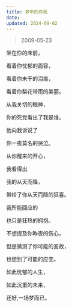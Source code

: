 ```yaml
---
title: 梦中的你我
date: 
updated: 2024-09-02
---
```


> 2009-05-23

坐在你的床前，

看着你忧郁的面容，

看着你未干的泪痕，

看着你梨花带雨的美丽。

从我关切的眼神，

你的死党看出了我是谁。

他向我诉说了

你一夜莫名的哭泣。

从你醒来的开心，

我看得出

我的从天而降，

带给了你从天而降的狂喜。

我所能回应的

也只是狂热的拥抱。

不想提及你昨夜的伤心，

但是猜测了你可能的变故，

也想到了可能的应变。

如此忧郁的人生，

如此沉重的未来，

还好,一场梦而已。
